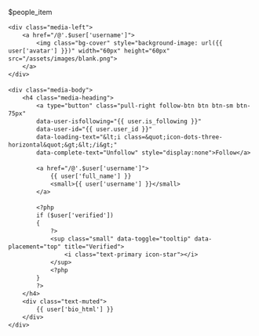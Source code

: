 ---
---

$people_item

<div class="media">

    <div class="media-left">
        <a href="/@'.$user['username']">
            <img class="bg-cover" style="background-image: url({{ user['avatar'] }})" width="60px" height="60px" src="/assets/images/blank.png">
        </a>
    </div>

    <div class="media-body">
        <h4 class="media-heading">
            <a type="button" class="pull-right follow-btn btn btn-sm btn-75px"
            data-user-isfollowing="{{ user.is_following }}"
            data-user-id="{{ user.user_id }}"
            data-loading-text="&lt;i class=&quot;icon-dots-three-horizontal&quot;&gt;&lt;/i&gt;"
            data-complete-text="Unfollow" style="display:none">Follow</a>
        
            <a href="/@'.$user['username']">
                {{ user['full_name'] }}
                <small>{{ user['username'] }}</small>    
            </a>

            <?php
            if ($user['verified'])
            {
                ?>
                <sup class="small" data-toggle="tooltip" data-placement="top" title="Verified">
                    <i class="text-primary icon-star"></i>
                </sup>
                <?php
            }
            ?>
        </h4>
        <div class="text-muted">
            {{ user['bio_html'] }}
        </div>
    </div>
</div>